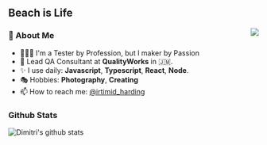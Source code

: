 ## Beach is Life

<a href="https://dimitriharding.com" height="50%" width="10%" target="_blank"><img align="right" src="https://bit.ly/39fIC3Q" /></a>


### 💫  About Me

- 👨🏽‍💻  I'm a Tester by Profession, but I maker by Passion
- 🏢  Lead QA Consultant at  **QualityWorks** in 🇯🇲.
- ✨  I use daily: **Javascript**, **Typescript**, **React**, **Node**.
- 🎭  Hobbies: **Photography**, **Creating**
- 📫  How to reach me: [@irtimid_harding](https://twitter.com/irtimid_harding)

### Github Stats

![Dimitri's github stats](https://github-readme-stats.vercel.app/api/?username=dimitriharding&show_icons=true&hide_title=true&theme=dracula)



<!--
**dimitriharding/dimitriharding** is a ✨ _special_ ✨ repository because its `README.md` (this file) appears on your GitHub profile.

Here are some ideas to get you started:

- 🔭 I’m currently working on ...
- 🌱 I’m currently learning ...
- 👯 I’m looking to collaborate on ...
- 🤔 I’m looking for help with ...
- 💬 Ask me about ...
- 📫 How to reach me: ...
- 😄 Pronouns: ...
- ⚡ Fun fact: ...
-->
